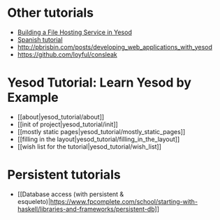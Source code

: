 # Other tutorials

* [Building a File Hosting Service in Yesod](https://www.fpcomplete.com/school/advanced-haskell/building-a-file-hosting-service-in-yesod)
* [Spanish tutorial](http://tutorial-yesod-haskell.computer-mind.com/)
* http://pbrisbin.com/posts/developing_web_applications_with_yesod
* https://github.com/loyful/consleak


# Yesod Tutorial: Learn Yesod by Example

* [[about|yesod_tutorial/about]]
* [[init of project|yesod_tutorial/init]]
* [[mostly static pages|yesod_tutorial/mostly_static_pages]]
* [[filling in the layout|yesod_tutorial/filling_in_the_layout]]
* [[wish list for the tutorial|yesod_tutorial/wish_list]]

# Persistent tutorials

* [[Database access (with persistent & esqueleto)|https://www.fpcomplete.com/school/starting-with-haskell/libraries-and-frameworks/persistent-db]]